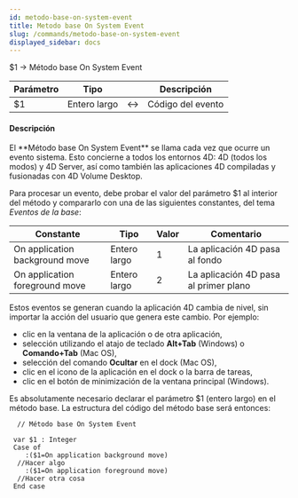 ```yaml
---
id: metodo-base-on-system-event
title: Metodo base On System Event
slug: /commands/metodo-base-on-system-event
displayed_sidebar: docs
---
```


<!--REF #_command_.Metodo base On System Event.Syntax-->$1 -> Método base On System Event<!-- END REF-->
<!--REF #_command_.Metodo base On System Event.Params-->
| Parámetro | Tipo |  | Descripción |
| --- | --- | --- | --- |
| $1 | Entero largo | &harr; | Código del evento |

<!-- END REF-->

#### Descripción 

<!--REF #_command_.Metodo base On System Event.Summary-->El **Método base On System Event** se llama cada vez que ocurre un evento sistema.<!-- END REF--> Esto concierne a todos los entornos 4D: 4D (todos los modos) y 4D Server, así como también las aplicaciones 4D compiladas y fusionadas con 4D Volume Desktop.

Para procesar un evento, debe probar el valor del parámetro $1 al interior del método y compararlo con una de las siguientes constantes, del tema *Eventos de la base*:

| Constante                      | Tipo         | Valor | Comentario                            |
| ------------------------------ | ------------ | ----- | ------------------------------------- |
| On application background move | Entero largo | 1     | La aplicación 4D pasa al fondo        |
| On application foreground move | Entero largo | 2     | La aplicación 4D pasa al primer plano |

Estos eventos se generan cuando la aplicación 4D cambia de nivel, sin importar la acción del usuario que genera este cambio. Por ejemplo: 

* clic en la ventana de la aplicación o de otra aplicación,
* selección utilizando el atajo de teclado **Alt+Tab** (Windows) o **Comando+Tab** (Mac OS),
* selección del comando **Ocultar** en el dock (Mac OS),
* clic en el icono de la aplicación en el dock o la barra de tareas,
* clic en el botón de minimización de la ventana principal (Windows).

Es absolutamente necesario declarar el parámetro $1 (entero largo) en el método base. La estructura del código del método base será entonces:

```4d
  // Método base On System Event
 
 var $1 : Integer
 Case of
    :($1=On application background move)
  //Hacer algo
    :($1=On application foreground move)
  //Hacer otra cosa
 End case
```
